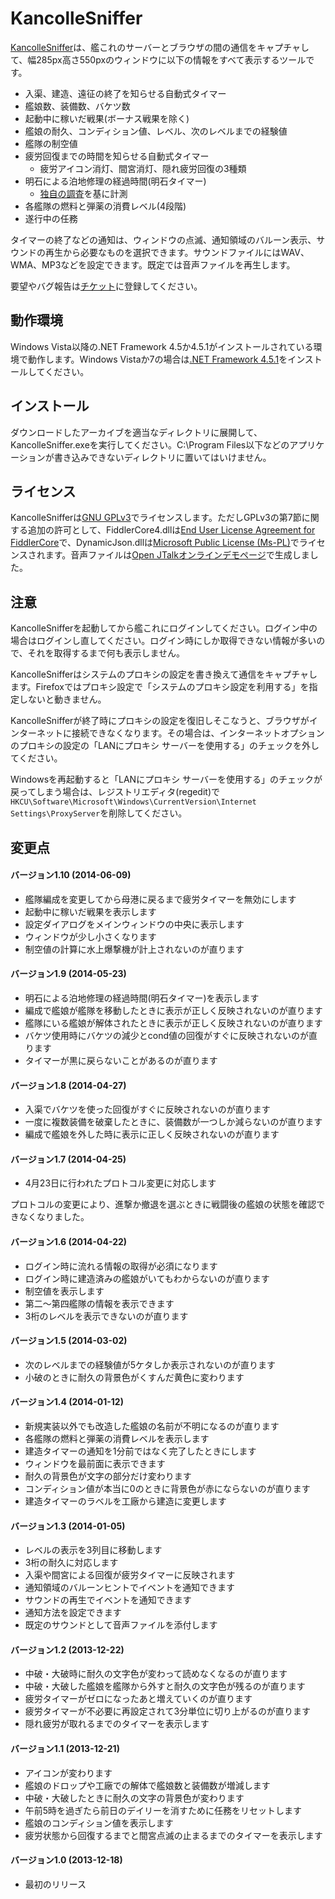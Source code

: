 KancolleSniffer
===============

[KancolleSniffer]は、艦これのサーバーとブラウザの間の通信をキャプチャして、幅285px高さ550pxのウィンドウに以下の情報をすべて表示するツールです。

- 入渠、建造、遠征の終了を知らせる自動式タイマー
- 艦娘数、装備数、バケツ数
- 起動中に稼いだ戦果(ボーナス戦果を除く)
- 艦娘の耐久、コンディション値、レベル、次のレベルまでの経験値
- 艦隊の制空値
- 疲労回復までの時間を知らせる自動式タイマー
  - 疲労アイコン消灯、間宮消灯、隠れ疲労回復の3種類
- 明石による泊地修理の経過時間(明石タイマー)
  - [独自の調査]を基に計測
- 各艦隊の燃料と弾薬の消費レベル(4段階)
- 遂行中の任務

タイマーの終了などの通知は、ウィンドウの点滅、通知領域のバルーン表示、サウンドの再生から必要なものを選択できます。サウンドファイルにはWAV、WMA、MP3などを設定できます。既定では音声ファイルを再生します。


要望やバグ報告は[チケット]に登録してください。

[KancolleSniffer]: http://kancollesniffer.sourceforge.jp/
[独自の調査]: https://gist.github.com/fujieda/440fa64d310c2b6960f3
[チケット]: https://sourceforge.jp/ticket/newticket.php?group_id=8983


## 動作環境

Windows Vista以降の.NET Framework 4.5か4.5.1がインストールされている環境で動作します。Windows Vistaか7の場合は[.NET Framework 4.5.1]をインストールしてください。

[.NET Framework 4.5.1]: http://download.microsoft.com/download/1/6/7/167F0D79-9317-48AE-AEDB-17120579F8E2/NDP451-KB2858728-x86-x64-AllOS-ENU.exe

## インストール

ダウンロードしたアーカイブを適当なディレクトリに展開して、KancolleSniffer.exeを実行してください。C:\Program Files以下などのアプリケーションが書き込みできないディレクトリに置いてはいけません。

## ライセンス

KancolleSnifferは[GNU GPLv3][1]でライセンスします。ただしGPLv3の第7節に関する追加の許可として、FiddlerCore4.dllは[End User License Agreement for FiddlerCore][2]で、DynamicJson.dllは[Microsoft Public License (Ms-PL)][3]でライセンスされます。音声ファイルは[Open JTalkオンラインデモページ][4]で生成しました。

[1]: http://sourceforge.jp/magazine/07/09/02/130237
[2]: https://sourceforge.jp/projects/kancollesniffer/wiki/FiddlerCoreLicense
[3]: http://dynamicjson.codeplex.com/license
[4]: http://open-jtalk.sp.nitech.ac.jp/index.php

## 注意

KancolleSnifferを起動してから艦これにログインしてください。ログイン中の場合はログインし直してください。ログイン時にしか取得できない情報が多いので、それを取得するまで何も表示しません。

KancolleSnifferはシステムのプロキシの設定を書き換えて通信をキャプチャします。Firefoxではプロキシ設定で「システムのプロキシ設定を利用する」を指定しないと動きません。 

KancolleSnifferが終了時にプロキシの設定を復旧しそこなうと、ブラウザがインターネットに接続できなくなります。その場合は、インターネットオプションのプロキシの設定の「LANにプロキシ サーバーを使用する」のチェックを外してください。 

Windowsを再起動すると「LANにプロキシ サーバーを使用する」のチェックが戻ってしまう場合は、レジストリエディタ(regedit)で`HKCU\Software\Microsoft\Windows\CurrentVersion\Internet Settings\ProxyServer`を削除してください。 

## 変更点

#### バージョン1.10 (2014-06-09)

- 艦隊編成を変更してから母港に戻るまで疲労タイマーを無効にします
- 起動中に稼いだ戦果を表示します
- 設定ダイアログをメインウィンドウの中央に表示します
- ウィンドウが少し小さくなります
- 制空値の計算に水上爆撃機が計上されないのが直ります

#### バージョン1.9 (2014-05-23)

- 明石による泊地修理の経過時間(明石タイマー)を表示します
- 編成で艦娘が艦隊を移動したときに表示が正しく反映されないのが直ります
- 艦隊にいる艦娘が解体されたときに表示が正しく反映されないのが直ります
- バケツ使用時にバケツの減少とcond値の回復がすぐに反映されないのが直ります
- タイマーが黒に戻らないことがあるのが直ります

#### バージョン1.8 (2014-04-27)

- 入渠でバケツを使った回復がすぐに反映されないのが直ります
- 一度に複数装備を破棄したときに、装備数が一つしか減らないのが直ります
- 編成で艦娘を外した時に表示に正しく反映されないのが直ります

#### バージョン1.7 (2014-04-25)

- 4月23日に行われたプロトコル変更に対応します

プロトコルの変更により、進撃か撤退を選ぶときに戦闘後の艦娘の状態を確認できなくなりました。

#### バージョン1.6 (2014-04-22)

- ログイン時に流れる情報の取得が必須になります
- ログイン時に建造済みの艦娘がいてもわからないのが直ります
- 制空値を表示します
- 第二～第四艦隊の情報を表示できます
- 3桁のレベルを表示できないのが直ります

#### バージョン1.5 (2014-03-02)

- 次のレベルまでの経験値が5ケタしか表示されないのが直ります
- 小破のときに耐久の背景色がくすんだ黄色に変わります

#### バージョン1.4 (2014-01-12)

- 新規実装以外でも改造した艦娘の名前が不明になるのが直ります
- 各艦隊の燃料と弾薬の消費レベルを表示します
- 建造タイマーの通知を1分前ではなく完了したときにします
- ウィンドウを最前面に表示できます
- 耐久の背景色が文字の部分だけ変わります
- コンディション値が本当に0のときに背景色が赤にならないのが直ります
- 建造タイマーのラベルを工廠から建造に変更します

#### バージョン1.3 (2014-01-05)

- レベルの表示を3列目に移動します
- 3桁の耐久に対応します
- 入渠や間宮による回復が疲労タイマーに反映されます
- 通知領域のバルーンヒントでイベントを通知できます
- サウンドの再生でイベントを通知できます
- 通知方法を設定できます
- 既定のサウンドとして音声ファイルを添付します

#### バージョン1.2 (2013-12-22)

- 中破・大破時に耐久の文字色が変わって読めなくなるのが直ります
- 中破・大破した艦娘を艦隊から外すと耐久の文字色が残るのが直ります
- 疲労タイマーがゼロになったあと増えていくのが直ります
- 疲労タイマーが不必要に再設定されて3分単位に切り上がるのが直ります
- 隠れ疲労が取れるまでのタイマーを表示します

#### バージョン1.1 (2013-12-21)

- アイコンが変わります
- 艦娘のドロップや工廠での解体で艦娘数と装備数が増減します
- 中破・大破したときに耐久の文字の背景色が変わります
- 午前5時を過ぎたら前日のデイリーを消すために任務をリセットします
- 艦娘のコンディション値を表示します
- 疲労状態から回復するまでと間宮点滅の止まるまでのタイマーを表示します

#### バージョン1.0 (2013-12-18)

- 最初のリリース